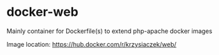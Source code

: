 # docker-web
Mainly container for Dockerfile(s) to extend php-apache docker images

Image location: https://hub.docker.com/r/krzysiaczek/web/
